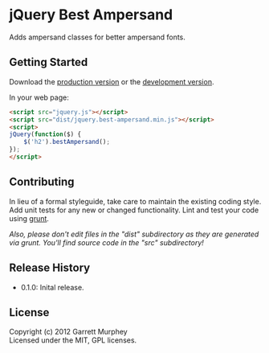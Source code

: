 # jQuery Best Ampersand

Adds ampersand classes for better ampersand fonts.

## Getting Started
Download the [production version][min] or the [development version][max].

[min]: https://raw.github.com/gmurphey/jquery.best-ampersand/master/dist/jquery.best-ampersand.min.js
[max]: https://raw.github.com/gmurphey/jquery.best-ampersand/master/dist/jquery.best-ampersand.js

In your web page:

```html
<script src="jquery.js"></script>
<script src="dist/jquery.best-ampersand.min.js"></script>
<script>
jQuery(function($) {
	$('h2').bestAmpersand();
});
</script>
```

## Contributing
In lieu of a formal styleguide, take care to maintain the existing coding style. Add unit tests for any new or changed functionality. Lint and test your code using [grunt](https://github.com/cowboy/grunt).

_Also, please don't edit files in the "dist" subdirectory as they are generated via grunt. You'll find source code in the "src" subdirectory!_

## Release History

- 0.1.0: Inital release.

## License
Copyright (c) 2012 Garrett Murphey  
Licensed under the MIT, GPL licenses.

